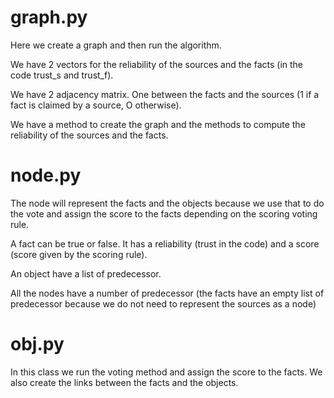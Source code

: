 # graph.py

Here we create a graph and then run the algorithm.

We have 2 vectors for the reliability of the sources and the facts (in the code trust_s and trust_f).

We have 2 adjacency matrix. One between the facts and the sources (1 if a fact is claimed by a source, O otherwise).

We have a method to create the graph and the methods to compute the reliability of the sources and the facts.

# node.py

The node will represent the facts and the objects because we use that to do the vote and assign the score to the facts depending on the scoring voting rule.

A fact can be true or false. It has a reliability (trust in the code) and a score (score given by the scoring rule).

An object have a list of predecessor.

All the nodes have a number of predecessor (the facts have an empty list of predecessor because we do not need to represent the sources as a node)

# obj.py

In this class we run the voting method and assign the score to the facts. We also create the links between the facts and the objects.